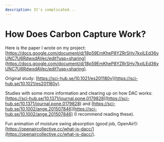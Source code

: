 ```yaml
---
description: It's complicated...
---
```


# How Does Carbon Capture Work?

Here is the paper I wrote on my project: [https://docs.google.com/document/d/18p59EmKheP8YZRrSHv7kxILEd36yUNC7U6RdwxdAVec/edit?usp=sharing](https://docs.google.com/document/d/18p59EmKheP8YZRrSHv7kxILEd36yUNC7U6RdwxdAVec/edit?usp=sharing).

Original study: [https://sci-hub.se/10.1021/es201180v](https://sci-hub.se/10.1021/es201180v).

Studies with some more information and clearing up on how DAC works: [https://sci-hub.se/10.1371/journal.pone.0179828](https://sci-hub.se/10.1371/journal.pone.0179828) and [https://sci-hub.se/10.1002/ange.201507846](https://sci-hub.se/10.1002/ange.201507846) (I recommend reading these).

Fun animation of moisture swing absorption (good job, OpenAir!): [https://openaircollective.cc/what-is-dacc/](https://openaircollective.cc/what-is-dacc/).
